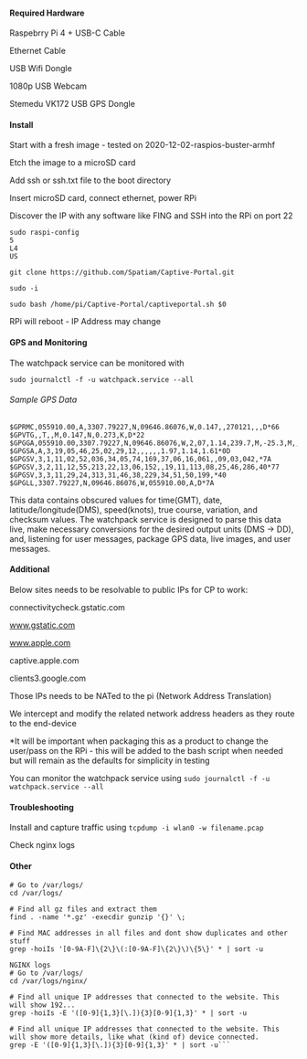 #### Required Hardware

Raspebrry Pi 4 + USB-C Cable

Ethernet Cable

USB Wifi Dongle

1080p USB Webcam

Stemedu VK172 USB GPS Dongle

#### Install

Start with a fresh image - tested on 2020-12-02-raspios-buster-armhf

Etch the image to a microSD card

Add ssh or ssh.txt file to the boot directory

Insert microSD card, connect ethernet, power RPi

Discover the IP with any software like FING and SSH into the RPi on port 22

```
sudo raspi-config
5
L4
US
```

```
git clone https://github.com/Spatiam/Captive-Portal.git
```

```
sudo -i
```

```
sudo bash /home/pi/Captive-Portal/captiveportal.sh $0
```

RPi will reboot - IP Address may change

#### GPS and Monitoring

The watchpack service can be monitored with 

```
sudo journalctl -f -u watchpack.service --all
```

###### Sample GPS Data

```
$GPRMC,055910.00,A,3307.79227,N,09646.86076,W,0.147,,270121,,,D*66
$GPVTG,,T,,M,0.147,N,0.273,K,D*22
$GPGGA,055910.00,3307.79227,N,09646.86076,W,2,07,1.14,239.7,M,-25.3,M,,0000*6C
$GPGSA,A,3,19,05,46,25,02,29,12,,,,,,1.97,1.14,1.61*0D
$GPGSV,3,1,11,02,52,036,34,05,74,169,37,06,16,061,,09,03,042,*7A
$GPGSV,3,2,11,12,55,213,22,13,06,152,,19,11,113,08,25,46,286,40*77
$GPGSV,3,3,11,29,24,313,31,46,38,229,34,51,50,199,*40
$GPGLL,3307.79227,N,09646.86076,W,055910.00,A,D*7A
```

This data contains obscured values for time(GMT), date, latitude/longitude(DMS), speed(knots), true course, variation, and checksum values. The watchpack service is designed to parse this data live, make necessary conversions for the desired output units (DMS -> DD), and, listening for user messages, package GPS data, live images, and  user messages.

#### Additional

Below sites needs to be resolvable to public IPs for CP to work:

connectivitycheck.gstatic.com

www.gstatic.com

www.apple.com

captive.apple.com

clients3.google.com



Those IPs needs to be NATed to the pi (Network Address Translation) 

We intercept and modify the related network address headers as they route to the end-device





*It will be important when packaging this as a product to change the user/pass on the RPi - this will be added to the bash script when needed but will remain as the defaults for simplicity in testing





You can monitor the watchpack service using `sudo journalctl -f -u watchpack.service --all`

#### Troubleshooting

Install and capture traffic using `tcpdump -i wlan0 -w filename.pcap`

Check nginx logs

#### Other

```
# Go to /var/logs/
cd /var/logs/

# Find all gz files and extract them
find . -name '*.gz' -execdir gunzip '{}' \;

# Find MAC addresses in all files and dont show duplicates and other stuff
grep -hoiIs '[0-9A-F]\{2\}\(:[0-9A-F]\{2\}\)\{5\}' * | sort -u

NGINX logs
# Go to /var/logs/
cd /var/logs/nginx/

# Find all unique IP addresses that connected to the website. This will show 192...
grep -hoiIs -E '([0-9]{1,3}[\.]){3}[0-9]{1,3}' * | sort -u

# Find all unique IP addresses that connected to the website. This will show more details, like what (kind of) device connected.
grep -E '([0-9]{1,3}[\.]){3}[0-9]{1,3}' * | sort -u```

```